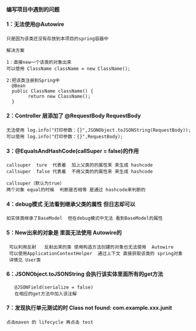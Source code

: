 ####  编写项目中遇到的问题

#### 1：无法使用@Autowire 
    
    只是因为该类还没有存放到本项目的spring容器中
    
    解决方案
    
    1：直接new一个该类的对象出来
    可以使用 ClassName className = new ClassName();
    
    2:把该类注册到Spring中
      @Bean
      public ClassName className() {
            return new ClassName();
      }
      
#### 2：Controller 层添加了 @RequestBody RequestBody
    无法使用 log.info("打印参数：{}",JSONObject.toJSONString(RequestBody));
    可以使用 log.info("打印参数：{}",RequestBody);

#### 3：@EqualsAndHashCode(callSuper = false)的作用
    callsuper  ture  代表着  加上父类的的属性来 来生成 hashcode
    callsuper  false 代表着  不用父类的的属性来 来生成 hashcode
    
    callsuper（默认为true）
    两个对象 equal的时候  判断是否相等 是通过 hashcode来判断的
    
#### 4：debug模式  无法看到继承父类的属性  但日志却可以
    如实体类继承了BaseModel  但在debug模式中无法 看到BaseModel的属性
         
#### 5：New出来的对象是  里面无法使用 Autowire的 
     可以利用反射   反射出来的类 使用构造方法创建的对象也无法使用  Autowire
     可以使用ApplicationContextHelper  通过上下文 直接获取该类的 spring对象
     详情见 User类
            
#### 6：JSONObject.toJSONString 会执行该实体里面所有的get方法
       @JSONField(serialize = false)
       在相应的get方法中加入该注解
       
#### 7：发现执行单元测试的时 Class not found: com.example.xxx.junit
    点击maven 的 lifecycle 再点击 test    